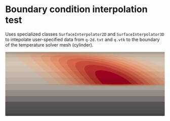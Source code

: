 # Boundary condition interpolation test

Uses specialized classes ```SurfaceInterpolator2D``` and ```SurfaceInterpolator3D``` to intepolate user-specified data from ```q-2d.txt``` and ```q.vtk``` to the boundary of the temperature solver mesh (cylinder).

![Interpolated field](results-q_0.png)
